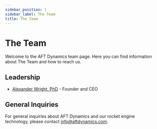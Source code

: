 ```yaml
---
sidebar_position: 1
sidebar_label: The Team
title: The Team
---
```


# The Team

Welcome to the AFT Dynamics team page. Here you can find information about The Team and how to reach us.

## Leadership

- [Alexander Wright, PhD](./alexander-wright-phd.md) - Founder and CEO

## General Inquiries

For general inquiries about AFT Dynamics and our rocket engine technology, please contact [info@aftdynamics.com](mailto:info@aftdynamics.com).
